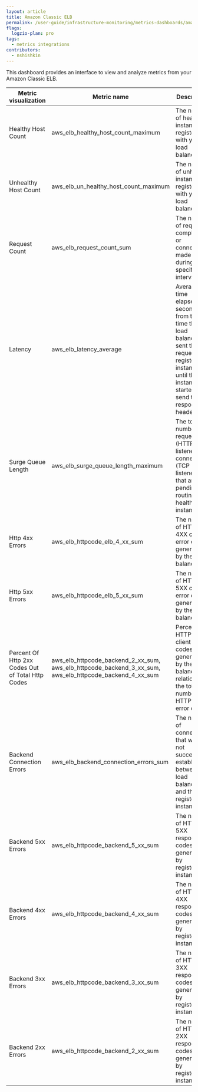 ```yaml
---
layout: article
title: Amazon Classic ELB
permalink: /user-guide/infrastructure-monitoring/metrics-dashboards/amazon-classic-elb.html 
flags:
  logzio-plan: pro
tags:
  - metrics integrations
contributors:
  - nshishkin
---
```


This dashboard provides an interface to view and analyze metrics from your Amazon Classic ELB.

| Metric visualization  | Metric name     | Description           |
| ------------------ | -------------------------------- | ---- |
| Healthy Host Count  | aws\_elb\_healthy\_host\_count\_maximum     | The number of healthy instances registered with your load balancer.     |
| Unhealthy Host Count      | aws\_elb\_un\_healthy\_host\_count\_maximum         | The number of unhealthy instances registered with your load balancer. |
| Request Count   | aws\_elb\_request\_count\_sum     | The number of requests completed or connections made during the specified interval.    |
| Latency           | aws\_elb\_latency\_average     | Average time elapsed, in seconds, from the time the load balancer sent the request to a registered instance until the instance started to send the response headers. |
| Surge Queue Length   | aws\_elb\_surge\_queue\_length\_maximum    | The total number of requests (HTTP listener) or connections (TCP listener) that are pending routing to a healthy instance.    |
| Http 4xx Errors    | aws\_elb\_httpcode\_elb\_4\_xx\_sum     | The number of HTTP 4XX client error codes generated by the load balancer.     |
| Http 5xx Errors  | aws\_elb\_httpcode\_elb\_5\_xx\_sum    | The number of HTTP 5XX client error codes generated by the load balancer.     |
| Percent Of Http 2xx Codes Out of Total Http Codes | aws\_elb\_httpcode\_backend\_2\_xx\_sum, aws\_elb\_httpcode\_backend\_3\_xx\_sum, aws\_elb\_httpcode\_backend\_4\_xx\_sum | Percent of HTTP 2XX client error codes generated by the load balancer in relation to the total number of HTTP client error codes.   |
| Backend Connection Errors             | aws\_elb\_backend\_connection\_errors\_sum  | The number of connections that were not successfully established between the load balancer and the registered instances.   |
| Backend 5xx Errors      | aws\_elb\_httpcode\_backend\_5\_xx\_sum        | The number of HTTP 5XX response codes generated by registered instances.  |
| Backend 4xx Errors          | aws\_elb\_httpcode\_backend\_4\_xx\_sum     | The number of HTTP 4XX response codes generated by registered instances.    |
| Backend 3xx Errors     | aws\_elb\_httpcode\_backend\_3\_xx\_sum | The number of HTTP 3XX response codes generated by registered instances.    |
| Backend 2xx Errors    | aws\_elb\_httpcode\_backend\_2\_xx\_sum    | The number of HTTP 2XX response codes generated by registered instances.   |
